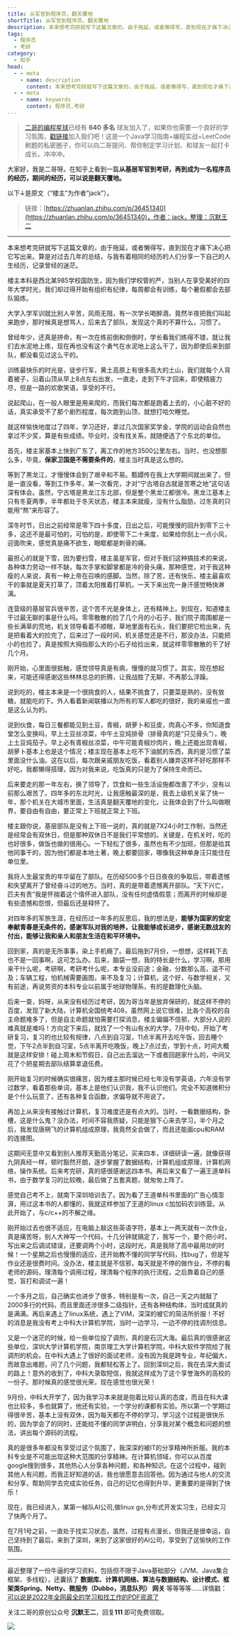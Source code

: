 ```yaml
---
title: 从军官到程序员，翻天覆地
shortTitle: 从军官到程序员，翻天覆地
description: 本来想考完研就写下这篇文章的，由于拖延，或者懒得写，直到现在才痛下决心把它写出来。算是对过去几年的总结，与我有着相同的经历的人们分享一下自己的人生经历，记录曾经的迷茫。 楼主本科是西北某985学校国防生…
tags:
  - 程序员
  - 考研
category:
  - 知乎
head:
  - - meta
    - name: description
      content: 本来想考完研就写下这篇文章的，由于拖延，或者懒得写，直到现在才痛下决心把它写出来。算是对过去几年的总结，与我有着相同的经历的人们分享一下自己的人生经历，记录曾经的迷茫。 楼主本科是西北某985学校国防生…
  - - meta
    - name: keywords
      content: 程序员,考研
---
```


>[二哥的编程星球](https://mp.weixin.qq.com/s/fpQZq4vOA-bH5XCZETcXLA)已经有 **640 多名** 球友加入了，如果你也需要一个良好的学习氛围，[戳链接](https://mp.weixin.qq.com/s/fpQZq4vOA-bH5XCZETcXLA)加入我们吧！这是一个Java学习指南+编程实战+LeetCode 刷题的私密圈子，你可以向二哥提问、帮你制定学习计划、和球友一起打卡成长，冲冲冲。

大家好，我是二哥呀。在知乎上看到一篇**从基层军官到考研，再到成为一名程序员的经历，期间的经历，可以说是翻天覆地。**

以下↓是原文（“楼主”为作者“jack”）。

>链接：[https://zhuanlan.zhihu.com/p/36451340](https://zhuanlan.zhihu.com/p/36451340)，作者：jack，整理：沉默王二

----

本来想考完研就写下这篇文章的，由于拖延，或者懒得写，直到现在才痛下决心把它写出来。算是对过去几年的总结，与我有着相同的经历的人们分享一下自己的人生经历，记录曾经的迷茫。

楼主本科是西北某985学校国防生，因为我们学校管的严，当别人在享受美好的四年大学时光，我们却过得开始有组织有纪律，每周都会有训练，每个暑假都会去部队锻炼。

大学入学军训就比别人辛苦，风雨无阻，有一次学长喝醉酒，竟然半夜把我们叫起来跑步，那时候真是想骂人，后来去了部队，发现这个真的不算什么，习惯了。

曾经年少，还真是拼命，有一次在练前倒和侧倒时，学长看我们练得不错，就让我们去水泥地上练，现在再也没有这个勇气在水泥地上这么干了，因为即使后来到部队，都没看见过这么干的。

训练最快乐的时光是，徒步行军，黄土高原上有很多高大的土山，我们就每个人背着被子，沿着山顶从早上8点左右出发，一直走，走到下午才回来，即使精疲力尽，但是一路的欢歌笑语，享受的不行。

说起爬山，在一般人眼里是用来爬的，而我们每次都是跑着上去的，小心脏不好的话，真实承受不了那个剧烈程度，每次跑到山顶，就想打哈欠睡觉。

就这样愉快地度过了四年，学习还好，拿过几次国家奖学金，学院的运动会自然也拿过不少奖，算是有些成绩。毕业时，没有找关系，就随便选了个东北的单位。

首先，楼主家基本上快到广东了，离工作的地方3500公里左右。当时，也没想那么多，毕竟，**保家卫国是不需要条件的**，楼主当时真是这么想的。

等到了黑龙江，才慢慢体会到了艰辛和不易。甄嬛传在我上大学期间就出来了，但是一直没看，等到工作多年，某一次看完，才对“宁古塔自古就是苦寒之地”这句话深有体会。虽然，宁古塔是黑龙江东北部，但是整个黑龙江都很冷。黑龙江基本上只有冬夏两季，半年都处于冬天状态，楼主本来就瘦，没有什么脂肪，过冬真的只能用“熬”来形容了。

深冬时节，日出之前经常是零下四十多度，日出之后，可能慢慢的回升到零下三十多，这还不是最可怕的，可怕的是，即使零下二十来度，如果给你刮上一点小风，迎面吹来，感觉真是痛不欲生，眼眶都是刺骨的痛。

最担心的就是下雪，因为要扫雪，楼主虽是军官，但对于我们这种搞技术的来说，各种体力劳动一样不缺，每次手掌和脚掌都是冷的骨头痛，那种感觉，对于我这种瘦的人来说，真有一种上帝在召唤的感脚。当然，除了苦，还有快乐，楼主最喜欢干的事就是夏天打草了，顶着太阳推着打草机，一天下来出完一身汗感觉畅快淋漓。

连营级的基层官兵很辛苦，这个苦不光是身体上，还有精神上。到现在，知道楼主干过最无聊的事是什么吗。零零散散的捡了几个月的小石子，我们院子周围都是一些长满草的荒地，机关领导看着不顺眼，草地里面有石头，我们要把它检出来，先是把看着大的捡完了，后来过了一段时间，机关感觉还是不行，那没办法，只能把小的也捡了，真是按照大拇指那么大的小石子给捡出来，就这样零零散散的干了好几个月。

刚开始，心里面很抵触，感觉领导真是有病，慢慢的就习惯了。其实，现在想起来，可能还得感谢这些林林总总的折腾，让我战胜了无聊，不再那么浮躁。

说到吃的，楼主本来是一个很挑食的人，结果不挑食了，只要菜是熟的，没有放糖，就能吃的下。外人看着新闻联播以为所有的军人都吃的很好，我的亲戚也一直是这么认为的。

说到伙食，每日三餐都能见到土豆，青椒，胡萝卜和豆皮，肉真心不多，你知道食堂怎么变换吗，早上土豆丝凉菜，中午土豆炖排骨（排骨真的是“只见骨头”），晚上土豆炖茄子。早上必有青椒丝凉菜，中午可能青椒炒肉片，晚上还能出现青椒，胡萝卜基本上也是这个情况；楼主现在基本上吃不下油腻的东西，真的是习惯了菜里面没什么油。这在以后，每次跟亲戚朋友吃饭，看着别人嫌弃这样不好吃那样不好吃，我都懒得搭理，因为对我来说，吃饭真的只是为了保持生命而已。

后来要走的那一年左右，换了领导了，饮食和一些生活设施都改善了不少，没有以前那么艰苦了。四年多的东北时光，让我感触最深的是，我去上级机关呆了快一年，那个机关在大城市里面，生活真是翻天覆地的变化，让我体会到了什么叫做眼界，要自由有自由，要正常上下班就正常上下班。

楼主跟你说，基层部队是没有上下班一说的，真的就是7X24小时工作制，当然还是经常会有双休日，但是那种双休日不是我们平常想的。关键是，在机关时，吃的也好很多，做饭也做的很用心。一下轻松了很多，虽然也有不少加班，但那是给其他同事干的，因为他们都是本地土著，晚上都要回家，哪像我这种单身汪只能住在单位里。

我将人生最宝贵的年华留在了部队。在历经500多个日日夜夜的争取后，带着遗憾和失望离开了曾经奋斗过的地方。当时，真的是带着遗憾离开部队。“天下兴亡，匹夫有责”我是怀揣着这个情怀进入部队，没有任何虚情假意；而离开的时候却是有些遗憾和怨恨，但最后还是释怀了。

对四年多的军旅生涯，在经历过一年多的反思后，我的想法是，**能够为国家的安定奉献青春是无条件的，感谢军队对我的培养，让我能够成长进步，感谢无数战友的付出，能够让我和亲人和朋友生活在和平环境中。**

回到家，真的是无所事事，染上手机瘾了。最后拖到7月份，一想想，这样耗下去也不是一回事啊，这可怎么办。后来，脑袋一想，我的特长是什么，学习啊，那用来干什么呢，考研啊，考研考什么呢，本专业没前途；金融，分数那么高，遥不可及；车辆工程，怕机械需要画图，来不及复习；计算机，这个好，与数学相关，又有前途，再说劳资的本科专业以前属于地球物理系，有的是数理化头脑。

后来一查，妈呀，从来没有经历过考研，因为哥当年是放弃保研的，就这样不停的百度，发现了新大陆，计算机全国统考408，虽然网上说它很难，比各个高校的自主命题难多了，但是自主命题就怕需要打探消息，楼主偏偏不信邪，大部分人说的难真就是难吗！方向定下来后，就找了一个有山有水的大学，7月中旬，开始了考研复习，复习的也比较有规律，八点到自习室，11点半离开去吃午饭，回去睡个觉，下午2点半到自习室，5点半离开吃晚饭，晚上7点过去，学到十点，时间大概就是这样安排！碰上周末和节假日，自己出去溜达一下或者回趟家什么的，中间又花了个把星期去部队结算拿退伍费。

刚开始复习的时候确实很痛苦，因为楼主那时候已经七年没有学英语，六年没有学过数学，看着那些单词，基本上是他们认识我，我不认识他们。完全不知道微积分是个什么玩意了，还有各种复合函数，求偏导就不用说了。

再加上从来没有接触过计算机，复习难度还是有点大的。当时，一看数据结构，卧槽，这是什么鬼？没办法，时间不容我质疑，只能是狠下心来去学习，半个月之后，我发现唐朔飞的计算机组成原理，我竟然全会做了，而且还能画cpu和RAM的连接图。

这期间无意中又看到别人推荐天勤高分笔记，买来四本，详细研读一遍，就像获得九阴真经一样，顿时豁然开朗，逐步掌握了数据结构，计算机组成原理，计算机网络，操作系统。后来考完研，真的感很感谢这四本书。再后来又看了一遍王道单科书，由于数学复习的比较晚，最后做了五套真题，就匆匆上阵了。

感觉自己考不上，就南下深圳培训去了。因为看了王道单科书里面的广告心情澎湃，用过这本书的人都懂的，我就这样参加了王道的linux c加加码农训练营。从此开始了，与c/c++的不解之缘。

刚开始过去也很不适应，在电脑上敲这些英语字符，基本上一两天就有一次作业，真是痛苦呀，别人大神写一个代码，十几分钟就搞定了，我写一个，要个把小时，写出来之后调试错误，还要调两个小时，这段时光，真是我除了高中最用功的时候！一个星期之后也慢慢的适应，还开始教不懂的同学写代码，找bug了，但是写作业还是很费时间。没办法，楼主就是不信邪，每天就是不停的做作业，不停的看老师的源码，理清每个调用过程，理清每个程序的执行流程，之后靠着自己的感觉，盲打和调试一遍！

一个多月之后，自己确实也进步了很多，特别是有一次，自己一天之内就敲了2000多行的代码，而且里面还涉很多二级指针，还有各种结构体，当时成就真的是满满。再后来遇上了linux系统，遇上了VIM，深深的被它的简洁所折服！不好的消息是我没有考上中科大计算机学院，当时一边学习，一边不停的找调剂信息。

又是一个迷茫的时候，给一些单位投了调剂，真的是石沉大海。最后真的很感谢这些单位，深圳大学计算机学院，南京理工大学计算机学院，中科大软件学院给了我调剂的机会。在中科大遇上了很好的面试老师，没有因为我是跨专业，年纪偏大，而故意出难题，问了几个问题，我都轻松答上了。回到深圳之后，我在去深大面试的路上！意外的收到了，中科大录取短信，我就这样成为了这个享誉海外的高校的一份子。那时候真的感觉很光荣，现在感觉也很光荣！

9月份，中科大开学了，因为我学习本来就是抱着比较认真的态度，而且在科大课也比较多，多也就算了，他还有实验，一个学分的课都有实验。所以第一个学期过得很辛苦，基本上没有双休，因为每天都在不停的学习，学习这个过程是很快乐的，因为学会了的同时，还能给不懂的同学讲明白，分享我对某个概念和问题的想法，讲出每个源码的流程。

真的是很多年都没有享受过这个氛围了，我深深的被IT的分享精神所折服。我的本科专业是不可能出现这种大范围的分享精神。在计算机领域，你可以从百度google搜到很多，其他热心人分享各种问题，和各种知识。在这个过程中，碰到其他人有问题，而我正好知道的话，我也很愿意去回答他。因为通过与他人的交流和分享，帮助同学去完成实验任务，自己的记忆也得到升华，更重要的是得到了快乐！

现在，我已经进入，某第一梯队AI公司,做linux go,分布式开发实习生，已经实习了快两个月了。

在7月1号之前，一直处于找实习状态，虽然，过程有点漫长，但我还是很幸运，自己坚持到了最后，来到了深圳，来到了这家很好的AI公司，享受到了这愉快的工作氛围。

----

最近整理了一份牛逼的学习资料，包括但不限于Java基础部分（JVM、Java集合框架、多线程），还囊括了 **数据库、计算机网络、算法与数据结构、设计模式、框架类Spring、Netty、微服务（Dubbo，消息队列） 网关** 等等等等……详情戳：[可以说是2022年全网最全的学习和找工作的PDF资源了](https://tobebetterjavaer.com/pdf/programmer-111.html)

关注二哥的原创公众号 **沉默王二**，回复**111** 即可免费领取。

![](http://cdn.tobebetterjavaer.com/tobebetterjavaer/images/xingbiaogongzhonghao.png)

